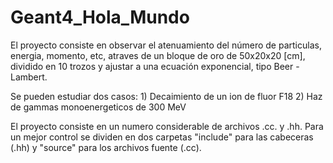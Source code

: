# Geant4_Hola_Mundo

El proyecto consiste en observar el atenuamiento del número de particulas, energia, momento, etc,  atraves de un bloque de oro de 50x20x20 [cm], dividido en 10 trozos y ajustar a una ecuación exponencial, tipo Beer - Lambert. 

Se pueden estudiar dos casos:
    1) Decaimiento de un ion de fluor F18
    2) Haz de gammas monoenergeticos de 300 MeV

El proyecto consiste en un numero considerable de archivos .cc. y .hh. Para un mejor control se dividen en dos carpetas "include" para las cabeceras (.hh) y "source" para los archivos fuente (.cc).

